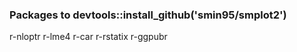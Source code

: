 





### Packages to devtools::install_github('smin95/smplot2')


r-nloptr
r-lme4
r-car
r-rstatix
r-ggpubr


